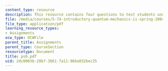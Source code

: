 ```yaml
---
content_type: resource
description: This resource contains four questions to test students understanding.
file: /media/courses/5-74-introductory-quantum-mechanics-ii-spring-2004/2dc0003b28b736617a1196ba032bec25_ps6.pdf
file_type: application/pdf
learning_resource_types:
- Assignments
ocw_type: OCWFile
parent_title: Assignments
parent_type: CourseSection
resourcetype: Document
title: ps6.pdf
uid: 2dc0003b-28b7-3661-7a11-96ba032bec25
---
```


